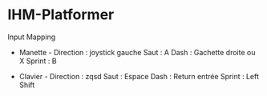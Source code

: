# IHM-Platformer

Input Mapping

- Manette -
Direction :	joystick gauche
Saut :		A
Dash :		Gachette droite ou X
Sprint :	B


- Clavier -
Direction :	zqsd
Saut : 		Espace
Dash :		Return entrée
Sprint :	Left Shift